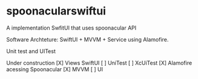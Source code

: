 # spoonacularswiftui
A implementation SwfitUI that uses spoonacular API

Software Archteture:
SwiftUI + MVVM + Service using Alamofire.

Unit test and UITest

Under construction
[X] Views SwiftUI
[ ] UniTest
[ ] XcUiTest
[X] Alamofire acessing Spoonacular
[X] MVVM
[ ] UI
